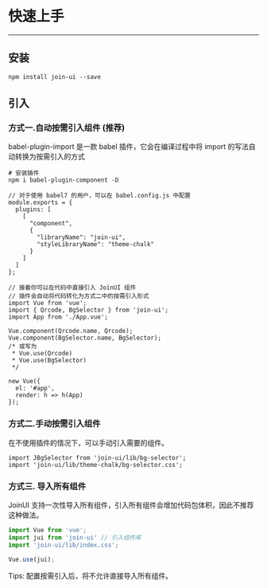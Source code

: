 # 快速上手

----

## 安装

```
npm install join-ui --save
```

## 引入
### 方式一.自动按需引入组件 (推荐)
babel-plugin-import 是一款 babel 插件，它会在编译过程中将 import 的写法自动转换为按需引入的方式

```shell
# 安装插件
npm i babel-plugin-component -D
```
```
// 对于使用 babel7 的用户，可以在 babel.config.js 中配置
module.exports = {
  plugins: [
    [
      "component",
      {
        "libraryName": "join-ui",
        "styleLibraryName": "theme-chalk"
      }
    ]
  ]
};
```
```
// 接着你可以在代码中直接引入 JoinUI 组件
// 插件会自动将代码转化为方式二中的按需引入形式
import Vue from 'vue';
import { Qrcode, BgSelector } from 'join-ui';
import App from './App.vue';

Vue.component(Qrcode.name, Qrcode);
Vue.component(BgSelector.name, BgSelector);
/* 或写为
 * Vue.use(Qrcode)
 * Vue.use(BgSelector)
 */

new Vue({
  el: '#app',
  render: h => h(App)
});
```
### 方式二.手动按需引入组件
在不使用插件的情况下，可以手动引入需要的组件。
```
import JBgSelector from 'join-ui/lib/bg-selector';
import 'join-ui/lib/theme-chalk/bg-selector.css';
```

### 方式三. 导入所有组件
JoinUI 支持一次性导入所有组件，引入所有组件会增加代码包体积，因此不推荐这种做法。
```js
import Vue from 'vue';
import jui from 'join-ui' // 引入组件库
import 'join-ui/lib/index.css';

Vue.use(jui);
```
Tips: 配置按需引入后，将不允许直接导入所有组件。